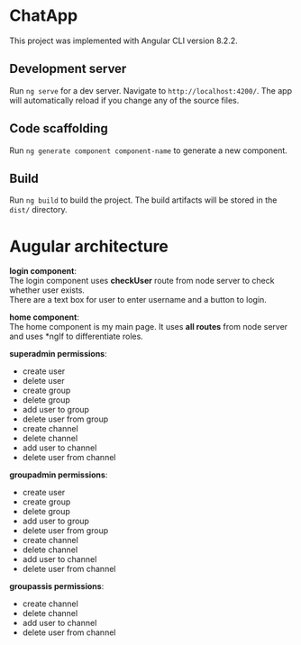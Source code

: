 # ChatApp
This project was implemented with Angular CLI version 8.2.2.

## Development server
Run `ng serve` for a dev server. Navigate to `http://localhost:4200/`. The app will automatically reload if you change any of the source files.

## Code scaffolding
Run `ng generate component component-name` to generate a new component.

## Build
Run `ng build` to build the project. The build artifacts will be stored in the `dist/` directory.

# Augular architecture
**login component**:<br/>
The login component uses **checkUser** route from node server to check whether user exists.<br/>
There are a text box for user to enter username and a button to login. 

**home component**:<br/>
The home component is my main page. It uses **all routes** from node server and uses *ngIf to differentiate roles.<br/>

**superadmin permissions**:<br/>
* create user
* delete user
* create group
* delete group
* add user to group
* delete user from group
* create channel
* delete channel
* add user to channel
* delete user from channel

**groupadmin permissions**:<br/>
* create user
* create group
* delete group
* add user to group
* delete user from group
* create channel
* delete channel
* add user to channel
* delete user from channel

**groupassis permissions**:<br/>
* create channel
* delete channel
* add user to channel
* delete user from channel